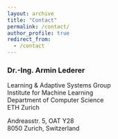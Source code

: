 ```yaml
---
layout: archive
title: "Contact"
permalink: /contact/
author_profile: true
redirect_from:
  - /contact
---
```


### Dr.-Ing. Armin Lederer

Learning & Adaptive Systems Group\
Institute for Machine Learning\
Department of Computer Science\
ETH Zurich

Andreasstr. 5, OAT Y28\
8050 Zurich, Switzerland

